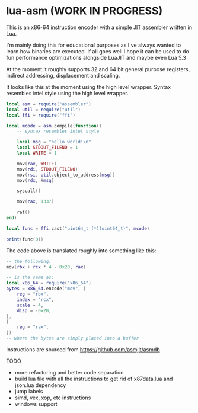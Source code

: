 # lua-asm (WORK IN PROGRESS)

This is an x86-64 instruction encoder with a simple JIT assembler written in Lua.

I'm mainly doing this for educational purposes as I've always wanted to learn how binaries are executed. If all goes well I hope it can be used to do fun performance optimizations alongside LuaJIT and maybe even Lua 5.3

At the moment it roughly supports 32 and 64 bit general purpose registers, indirect addressing, displacement and scaling.

It looks like this at the moment using the high level wrapper. Syntax resembles intel style using the high level wrapper.

```lua
local asm = require("assembler")
local util = require("util")
local ffi = require("ffi")

local mcode = asm.compile(function()
    -- syntax resembles intel style

    local msg = "hello world!\n"
    local STDOUT_FILENO = 1
    local WRITE = 1

    mov(rax, WRITE)
    mov(rdi, STDOUT_FILENO)
    mov(rsi, util.object_to_address(msg))
    mov(rdx, #msg)

    syscall()

    mov(rax, 1337)

    ret()
end)

local func = ffi.cast("uint64_t (*)(uint64_t)", mcode)

print(func(0))
```

The code above is translated roughly into something like this:

```lua
-- the following:
mov(rbx + rcx * 4 - 0x20, rax)

-- is the same as:
local x86_64 = require("x86_64")
bytes = x86_64.encode("mov", {
    reg = "rbx",
    index = "rcx",
    scale = 4,
    disp = -0x20,
},
{
    reg = "rax",
})
-- where the bytes are simply placed into a buffer
```

Instructions are sourced from https://github.com/asmjit/asmdb

TODO
* more refactoring and better code separation
* build lua file with all the instructions to get rid of x87data.lua and json.lua dependency
* jump labels
* simd, vex, xop, etc instructions
* windows support
